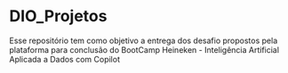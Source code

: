 # DIO_Projetos
Esse repositório tem como objetivo a entrega dos desafio propostos pela plataforma 
para conclusão do BootCamp Heineken - Inteligência Artificial Aplicada a Dados com Copilot
